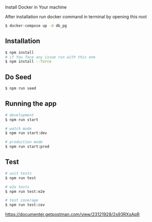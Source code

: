 Install Docker in Your machine

After installation run docker command in terminal by opening this root

```bash
$ docker-compose up -d db_pg
```

## Installation

```bash
$ npm install
# if You face any issue run with this one
$ npm install --force
```

## Do Seed

```bash
$ npm run seed
```

## Running the app

```bash
# development
$ npm run start

# watch mode
$ npm run start:dev

# production mode
$ npm run start:prod
```

## Test

```bash
# unit tests
$ npm run test

# e2e tests
$ npm run test:e2e

# test coverage
$ npm run test:cov
```

<!-- Postman Docs Link -->

https://documenter.getpostman.com/view/23121928/2s93RXsApR
